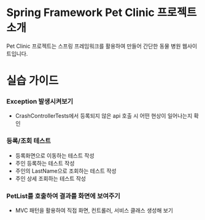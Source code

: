 # Spring Framework Pet Clinic 프로젝트 소개
Pet Clinic 프로젝트는 스프링 프레임워크를 활용하여 만들어  간단한 동물 병원 웹사이트입니다.

# 실습 가이드
### Exception 발생시켜보기
* CrashControllerTests에서 등록되지 않은 api 호출 시 어떤 현상이 일어나는지 확인

### 등록/조회 테스트
* 등록화면으로 이동하는 테스트 작성
* 주인 등록하는 테스트 작성
* 주인의 LastName으로 조회하는 테스트 작성
* 주인 상세 조회하는 테스트 작성

###  PetList를 호출하여 결과를 화면에 보여주기
* MVC 패턴을 활용하여 직접 화면, 컨트롤러, 서비스 클래스 생성해 보기

